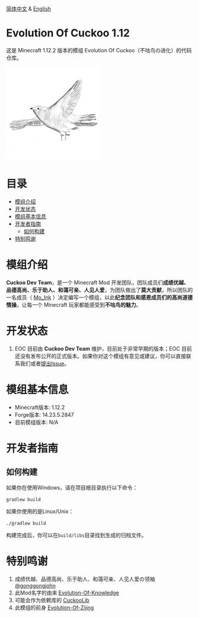 [简体中文](README.md) & [English](README-en_us.md)

# Evolution Of Cuckoo 1.12

这是 Minecraft 1.12.2 版本的模组 Evolution Of Cuckoo（不咕鸟の进化）的代码仓库。

<img src="logo.png" width="50%">

# 目录

- [模组介绍](#模组介绍)
- [开发状态](#开发状态)
- [模组基本信息](#模组基本信息)
- [开发者指南](#开发者指南)
  - [如何构建](#如何构建)
- [特别鸣谢](#特别鸣谢)

# 模组介绍
**Cuckoo Dev Team**，是一个 Minecraft Mod 开发团队，团队成员们**成绩优越、品德高尚、乐于助人、和蔼可亲、人见人爱**，为团队做出了**莫大贡献**，所以团队的一名成员（ [Mo_Ink](https://github.com/Mo-Ink) ）决定编写一个模组，以此**纪念团队和感恩成员们的高尚道德情操**，让每一个 Minecraft 玩家都能感受到**不咕鸟的魅力**。

# 开发状态
1. EOC 目前由 **Cuckoo Dev Team** 维护，目前处于非常早期的版本；EOC 目前还没有发布公开的正式版本。如果你对这个模组有意见或建议，你可以直接联系我们或者[提出Issue](https://github.com/Mo-Ink/Evolution-Of-Cuckoo/issues)。

# 模组基本信息
* Minecraft版本: 1.12.2
* Forge版本: 14.23.5.2847
* 目前模组版本: N/A

# 开发者指南

## 如何构建

如果你在使用Windows，请在项目根目录执行以下命令：

```
gradlew build
```

如果你使用的是Linux/Unix：

```
./gradlew build
```

构建完成后，你可以在`build/libs`目录找到生成的归档文件。

# 特别鸣谢

1. 成绩优越、品德高尚、乐于助人、和蔼可亲、人见人爱の领袖 [@gonggongjohn](https://github.com/gonggongjohn)
2. 此Mod名字的由来 [Evolution-Of-Knowledge](https://github.com/gonggongjohn/Evolution-Of-Knowledge)
3. 可能会作为依赖库的 [CuckooLib](https://github.com/zi-jing/CuckooLib)
4. 此模组的前身 [Evolution-Of-Zijing](https://github.com/Wu-baozi/Evolution-Of-Zijing)
